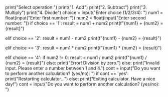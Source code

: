 print("Select operation:")
print("1. Add")
print("2. Subtract")
print("3. Multiply")
print("4. Divide")
choice = input("Enter choice (1/2/3/4): ")
num1 = float(input("Enter first number: "))
num2 = float(input("Enter second number: "))
if choice == '1':
    result = num1 + num2
    print(f"{num1} + {num2} = {result}")

elif choice == '2':
    result = num1 - num2
    print(f"{num1} - {num2} = {result}")

elif choice == '3':
    result = num1 * num2
    print(f"{num1} * {num2} = {result}")

elif choice == '4':
    if num2 != 0:
        result = num1 / num2
        print(f"{num1} / {num2} = {result}")
    else:
        print("Error! Division by zero.")
else:
    print("Invalid input. Please enter a number between 1 and 4.")
cont = input("Do you want to perform another calculation? (yes/no): ")
if cont == 'yes':
    print("Restarting calculator...")
else:
    print("Exiting calculator. Have a nice day!")
cont = input("Do you want to perform another calculation? (yes/no): ")
